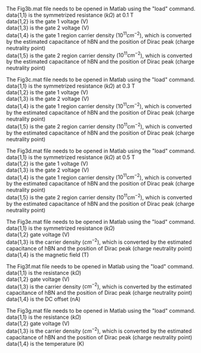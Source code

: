 The Fig3b.mat file needs to be opened in Matlab using the "load" command.\
data{1,1} is the symmetrized resistance ($k\Omega$) at 0.1 T\
data{1,2} is the gate 1 voltage (V)\
data{1,3} is the gate 2 voltage (V)\
data{1,4} is the gate 1 region carrier density ($10^{11} cm^{-2}$), which is converted by the estimated capacitance of hBN and the position of Dirac peak (charge neutrality point)\
data{1,5} is the gate 2 region carrier density ($10^{11} cm^{-2}$), which is converted by the estimated capacitance of hBN and the position of Dirac peak (charge neutrality point)


The Fig3c.mat file needs to be opened in Matlab using the "load" command.\
data{1,1} is the symmetrized resistance ($k\Omega$) at 0.3 T\
data{1,2} is the gate 1 voltage (V)\
data{1,3} is the gate 2 voltage (V)\
data{1,4} is the gate 1 region carrier density ($10^{11} cm^{-2}$), which is converted by the estimated capacitance of hBN and the position of Dirac peak (charge neutrality point)\
data{1,5} is the gate 2 region carrier density ($10^{11} cm^{-2}$), which is converted by the estimated capacitance of hBN and the position of Dirac peak (charge neutrality point)


The Fig3d.mat file needs to be opened in Matlab using the "load" command.\
data{1,1} is the symmetrized resistance ($k\Omega$) at 0.5 T\
data{1,2} is the gate 1 voltage (V)\
data{1,3} is the gate 2 voltage (V)\
data{1,4} is the gate 1 region carrier density ($10^{11} cm^{-2}$), which is converted by the estimated capacitance of hBN and the position of Dirac peak (charge neutrality point)\
data{1,5} is the gate 2 region carrier density ($10^{11} cm^{-2}$), which is converted by the estimated capacitance of hBN and the position of Dirac peak (charge neutrality point)


The Fig3e.mat file needs to be opened in Matlab using the "load" command.\
data{1,1} is the symmetrized resistance ($k\Omega$)\
data{1,2} gate voltage (V)\
data{1,3} is the carrier density ($cm^{-2}$), which is converted by the estimated capacitance of hBN and the position of Dirac peak (charge neutrality point)\
data{1,4} is the magnetic field (T)


The Fig3f.mat file needs to be opened in Matlab using the "load" command.\
data{1,1} is the resistance ($k\Omega$)\
data{1,2} gate voltage (V)\
data{1,3} is the carrier density ($cm^{-2}$), which is converted by the estimated capacitance of hBN and the position of Dirac peak (charge neutrality point)\
data{1,4} is the DC offset (nA)


The Fig3g.mat file needs to be opened in Matlab using the "load" command.\
data{1,1} is the resistance ($k\Omega$)\
data{1,2} gate voltage (V)\
data{1,3} is the carrier density ($cm^{-2}$), which is converted by the estimated capacitance of hBN and the position of Dirac peak (charge neutrality point)\
data{1,4} is the temperature (K)
